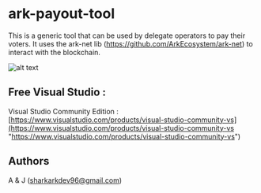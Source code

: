 # ark-payout-tool
This is a generic tool that can be used by delegate operators to pay their voters.  It uses the ark-net lib (https://github.com/ArkEcosystem/ark-net) to interact with the blockchain.

![alt text](https://raw.githubusercontent.com/sharkdev-j/ark-payout-tool/master/Ark.Tools.Payout/Ark.Payout.UI/Res/PayoutTool.png)

## Free Visual Studio :
Visual Studio Community Edition : [https://www.visualstudio.com/products/visual-studio-community-vs](https://www.visualstudio.com/products/visual-studio-community-vs "https://www.visualstudio.com/products/visual-studio-community-vs")

## Authors
A & J (sharkarkdev96@gmail.com)
